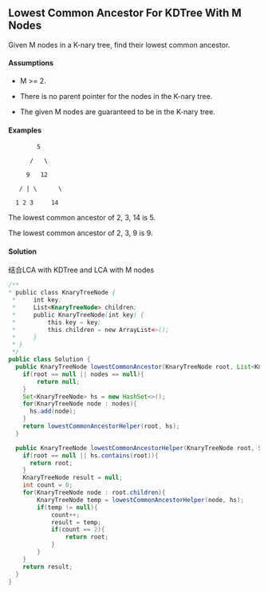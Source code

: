 ## Lowest Common Ancestor For KDTree With M Nodes
Given M nodes in a K-nary tree, find their lowest common ancestor.

#### Assumptions

- M >= 2.

- There is no parent pointer for the nodes in the K-nary tree.

- The given M nodes are guaranteed to be in the K-nary tree.
#### Examples

            5
    
          /   \
    
         9   12
    
       / | \      \
    
      1 2 3     14



The lowest common ancestor of 2, 3, 14 is 5.

The lowest common ancestor of 2, 3, 9 is 9.

#### Solution

结合LCA with KDTree and LCA with M nodes

```java
/**
* public class KnaryTreeNode {
 *     int key;
 *     List<KnaryTreeNode> children;
 *     public KnaryTreeNode(int key) {
 *         this.key = key;
 *         this.children = new ArrayList<>();
 *     }
 * }
 */
public class Solution {
  public KnaryTreeNode lowestCommonAncestor(KnaryTreeNode root, List<KnaryTreeNode> nodes) {
    if(root == null || nodes == null){
    	return null;
    }
    Set<KnaryTreeNode> hs = new HashSet<>();
    for(KnaryTreeNode node : nodes){
      hs.add(node);
    }
    return lowestCommonAncestorHelper(root, hs);
  }

  public KnaryTreeNode lowestCommonAncestorHelper(KnaryTreeNode root, Set<KnaryTreeNode> hs){
    if(root == null || hs.contains(root)){
      return root;
    }
  	KnaryTreeNode result = null;
    int count = 0;
    for(KnaryTreeNode node : root.children){
    	KnaryTreeNode temp = lowestCommonAncestorHelper(node, hs);
    	if(temp != null){
    		count++;
    		result = temp;
    		if(count == 2){
    			return root;
    		}
    	}
    }
    return result;
  }
}
```